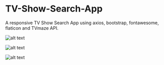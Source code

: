 # TV-Show-Search-App
A responsive TV Show Search App using axios, bootstrap, fontawesome, flaticon and TVmaze API.

![alt text](https://i.ibb.co/JmTjg4V/Screenshot-2021-10-09-205650.jpg)

![alt text](https://i.ibb.co/nmPtqRX/Screenshot-2021-10-09-205713.jpg)

![alt text](https://i.ibb.co/0FvjGh7/Screenshot-2021-10-09-205732.jpg)
